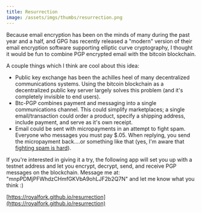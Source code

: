 ```yaml
---
title: Resurrection
image: /assets/imgs/thumbs/resurrection.png
---
```


Because email encryption has been on the minds of many during the past year and a half, and GPG has recently released a "modern" version of their email encryption software supporting elliptic curve cryptography, I thought it would be fun to combine PGP encrypted email with the bitcoin blockchain.  

A couple things which I think are cool about this idea:

- Public key exchange has been the achilles heel of many decentralized communications systems.  Using the bitcoin blockchain as a decentralized public key server largely solves this problem (and it's completely invisible to end users).
- Btc-PGP combines payment and messaging into a single communications channel.  This could simplify marketplaces; a single email/transaction could order a product, specify a shipping address, include payment, and serve as it's own receipt.
- Email could be sent with micropayments in an attempt to fight spam.  Everyone who messages you must pay $.05.  When replying, you send the micropayment back....or something like that (yes, I'm aware that [fighting spam is hard](https://craphound.com/spamsolutions.txt)).

If you're interested in giving it a try, the following app will set you up with a testnet address and let you encrypt, decrypt, send, and receive PGP messages on the blockchain.  Message me at: "mnpPDMjPFWhdzCHmfGKVbA9ohLJF2b2Q7N" and let me know what you think :)

[https://royalfork.github.io/resurrection](https://royalfork.github.io/resurrection)

